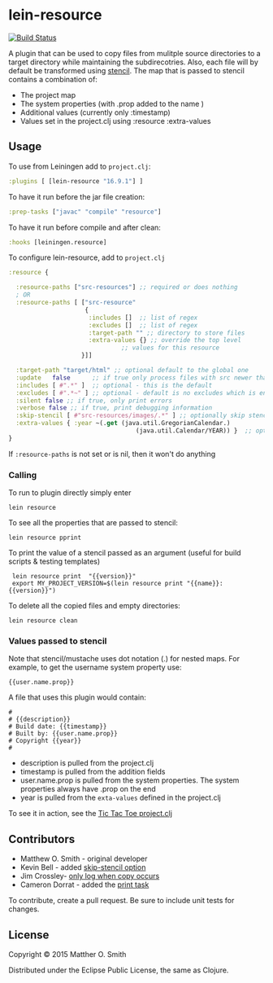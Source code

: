 # lein-resource

[![Build Status](https://travis-ci.org/m0smith/lein-resource.svg?branch=master)](https://travis-ci.org/m0smith/lein-resource)

A plugin that can be used to copy files from mulitple source
directories to a target directory while maintaining the subdirecotries.  Also, each file
will by default be transformed using [stencil](https://github.com/davidsantiago/stencil).  The map 
that is passed to stencil contains a combination of:

* The project map
* The system properties (with .prop added to the name )
* Additional values (currently only :timestamp)
* Values set in the project.clj using :resource :extra-values

## Usage

To use from Leiningen add to `project.clj`:
```clojure
:plugins [ [lein-resource "16.9.1"] ] 
```
To have it run before the jar file creation:
```clojure
:prep-tasks ["javac" "compile" "resource"]
```
To have it run before compile and after clean:
```clojure
:hooks [leiningen.resource]
```
To configure lein-resource, add to `project.clj`
```clojure
:resource {

  :resource-paths ["src-resources"] ;; required or does nothing
  ; OR
  :resource-paths [ ["src-resource" 
                     {
                      :includes []  ;; list of regex
                      :excludes []  ;; list of regex
                      :target-path "" ;; directory to store files
                      :extra-values {} ;; override the top level
		                       ;; values for this resource		      
                    }]]

  :target-path "target/html" ;; optional default to the global one
  :update   false      ;; if true only process files with src newer than dest
  :includes [ #".*" ]  ;; optional - this is the default
  :excludes [ #".*~" ] ;; optional - default is no excludes which is en empty vector
  :silent false ;; if true, only print errors
  :verbose false ;; if true, print debugging information
  :skip-stencil [ #"src-resources/images/.*" ] ;; optionally skip stencil processing - default is an empty vector
  :extra-values { :year ~(.get (java.util.GregorianCalendar.)
                                   (java.util.Calendar/YEAR)) }  ;; optional - default to nil
}
```
If `:resource-paths` is not set or is nil, then it won't do anything

### Calling

To run to plugin directly simply enter

    lein resource

To see all the properties that are passed to stencil:

    lein resource pprint


To print the value of a stencil passed as an argument (useful for build scripts & testing templates)

     lein resource print  "{{version}}"
     export MY_PROJECT_VERSION=$(lein resource print "{{name}}:{{version}}")


To delete all the copied files and empty directories:

    lein resource clean

### Values passed to stencil

Note that stencil/mustache uses dot notation (.) for nested maps.  For example, to get the username 
system property use:

    {{user.name.prop}}

A file that uses this plugin would contain:

    #
    # {{description}}
    # Build date: {{timestamp}}
    # Built by: {{user.name.prop}}
    # Copyright {{year}}
    #

* description is pulled from the project.clj
* timestamp is pulled from the addition fields
* user.name.prop is pulled from the system properties.  The system properties always have .prop on the end
* year is pulled from the `exta-values` defined in the project.clj

To see it in action, see the [Tic Tac Toe project.clj](https://github.com/m0smith/tic-tac-toe/blob/master/project.clj)

## Contributors
* Matthew O. Smith - original developer
* Kevin Bell - added [skip-stencil option](https://github.com/m0smith/lein-resource/pull/6)
* Jim Crossley- [only log when copy occurs](https://github.com/m0smith/lein-resource/pull/10)
* Cameron Dorrat - added the [print task](https://github.com/m0smith/lein-resource/pull/17)

To contribute, create a pull request.  Be sure to include unit tests for changes.

## License

Copyright &copy; 2015 Matther O. Smith

Distributed under the Eclipse Public License, the same as Clojure.
